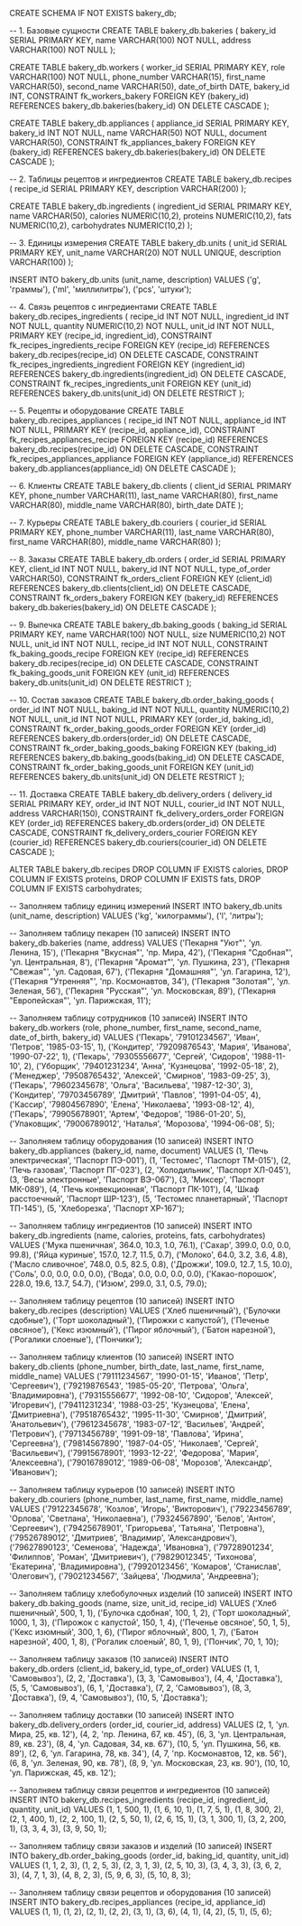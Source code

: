 


CREATE SCHEMA IF NOT EXISTS bakery_db;

-- 1. Базовые сущности
CREATE TABLE bakery_db.bakeries (
    bakery_id SERIAL PRIMARY KEY,
    name VARCHAR(100) NOT NULL,
    address VARCHAR(100) NOT NULL
);

CREATE TABLE bakery_db.workers (
    worker_id SERIAL PRIMARY KEY,
    role VARCHAR(100) NOT NULL,
    phone_number VARCHAR(15),
    first_name VARCHAR(50),
    second_name VARCHAR(50),
    date_of_birth DATE,
    bakery_id INT,
    CONSTRAINT fk_workers_bakery
        FOREIGN KEY (bakery_id)
        REFERENCES bakery_db.bakeries(bakery_id)
        ON DELETE CASCADE
);

CREATE TABLE bakery_db.appliances (
    appliance_id SERIAL PRIMARY KEY,
    bakery_id INT NOT NULL,
    name VARCHAR(50) NOT NULL,
    document VARCHAR(50),
    CONSTRAINT fk_appliances_bakery
        FOREIGN KEY (bakery_id)
        REFERENCES bakery_db.bakeries(bakery_id)
        ON DELETE CASCADE
);

-- 2. Таблицы рецептов и ингредиентов
CREATE TABLE bakery_db.recipes (
    recipe_id SERIAL PRIMARY KEY,
    description VARCHAR(200)
);

CREATE TABLE bakery_db.ingredients (
    ingredient_id SERIAL PRIMARY KEY,
    name VARCHAR(50),
    calories NUMERIC(10,2),
    proteins NUMERIC(10,2),
    fats NUMERIC(10,2),
    carbohydrates NUMERIC(10,2)
);

-- 3. Единицы измерения
CREATE TABLE bakery_db.units (
    unit_id SERIAL PRIMARY KEY,
    unit_name VARCHAR(20) NOT NULL UNIQUE,
    description VARCHAR(100)
);

INSERT INTO bakery_db.units (unit_name, description) VALUES
('g', 'граммы'),
('ml', 'миллилитры'),
('pcs', 'штуки');

-- 4. Связь рецептов с ингредиентами
CREATE TABLE bakery_db.recipes_ingredients (
    recipe_id INT NOT NULL,
    ingredient_id INT NOT NULL,
    quantity NUMERIC(10,2) NOT NULL,
    unit_id INT NOT NULL,
    PRIMARY KEY (recipe_id, ingredient_id),
    CONSTRAINT fk_recipes_ingredients_recipe
        FOREIGN KEY (recipe_id)
        REFERENCES bakery_db.recipes(recipe_id)
        ON DELETE CASCADE,
    CONSTRAINT fk_recipes_ingredients_ingredient
        FOREIGN KEY (ingredient_id)
        REFERENCES bakery_db.ingredients(ingredient_id)
        ON DELETE CASCADE,
    CONSTRAINT fk_recipes_ingredients_unit
        FOREIGN KEY (unit_id)
        REFERENCES bakery_db.units(unit_id)
        ON DELETE RESTRICT
);

-- 5. Рецепты и оборудование
CREATE TABLE bakery_db.recipes_appliances (
    recipe_id INT NOT NULL,
    appliance_id INT NOT NULL,
    PRIMARY KEY (recipe_id, appliance_id),
    CONSTRAINT fk_recipes_appliances_recipe
        FOREIGN KEY (recipe_id)
        REFERENCES bakery_db.recipes(recipe_id)
        ON DELETE CASCADE,
    CONSTRAINT fk_recipes_appliances_appliance
        FOREIGN KEY (appliance_id)
        REFERENCES bakery_db.appliances(appliance_id)
        ON DELETE CASCADE
);

-- 6. Клиенты 
CREATE TABLE bakery_db.clients (
    client_id SERIAL PRIMARY KEY,
    phone_number VARCHAR(11),
    last_name VARCHAR(80),
    first_name VARCHAR(80),
    middle_name VARCHAR(80),
    birth_date DATE
);

-- 7. Курьеры 
CREATE TABLE bakery_db.couriers (
    courier_id SERIAL PRIMARY KEY,
    phone_number VARCHAR(11),
    last_name VARCHAR(80),
    first_name VARCHAR(80),
    middle_name VARCHAR(80)
);

-- 8. Заказы
CREATE TABLE bakery_db.orders (
    order_id SERIAL PRIMARY KEY,
    client_id INT NOT NULL,
    bakery_id INT NOT NULL,
    type_of_order VARCHAR(50),
    CONSTRAINT fk_orders_client
        FOREIGN KEY (client_id)
        REFERENCES bakery_db.clients(client_id)
        ON DELETE CASCADE,
    CONSTRAINT fk_orders_bakery
        FOREIGN KEY (bakery_id)
        REFERENCES bakery_db.bakeries(bakery_id)
        ON DELETE CASCADE
);

-- 9. Выпечка
CREATE TABLE bakery_db.baking_goods (
    baking_id SERIAL PRIMARY KEY,
    name VARCHAR(100) NOT NULL,
    size NUMERIC(10,2) NOT NULL,
    unit_id INT NOT NULL,
    recipe_id INT NOT NULL,
    CONSTRAINT fk_baking_goods_recipe
        FOREIGN KEY (recipe_id)
        REFERENCES bakery_db.recipes(recipe_id)
        ON DELETE CASCADE,
    CONSTRAINT fk_baking_goods_unit
        FOREIGN KEY (unit_id)
        REFERENCES bakery_db.units(unit_id)
        ON DELETE RESTRICT
);

-- 10. Состав заказов
CREATE TABLE bakery_db.order_baking_goods (
    order_id INT NOT NULL,
    baking_id INT NOT NULL,
    quantity NUMERIC(10,2) NOT NULL,
    unit_id INT NOT NULL,
    PRIMARY KEY (order_id, baking_id),
    CONSTRAINT fk_order_baking_goods_order
        FOREIGN KEY (order_id)
        REFERENCES bakery_db.orders(order_id)
        ON DELETE CASCADE,
    CONSTRAINT fk_order_baking_goods_baking
        FOREIGN KEY (baking_id)
        REFERENCES bakery_db.baking_goods(baking_id)
        ON DELETE CASCADE,
    CONSTRAINT fk_order_baking_goods_unit
        FOREIGN KEY (unit_id)
        REFERENCES bakery_db.units(unit_id)
        ON DELETE RESTRICT
);

-- 11. Доставка
CREATE TABLE bakery_db.delivery_orders (
    delivery_id SERIAL PRIMARY KEY,
    order_id INT NOT NULL,
    courier_id INT NOT NULL,
    address VARCHAR(150),
    CONSTRAINT fk_delivery_orders_order
        FOREIGN KEY (order_id)
        REFERENCES bakery_db.orders(order_id)
        ON DELETE CASCADE,
    CONSTRAINT fk_delivery_orders_courier
        FOREIGN KEY (courier_id)
        REFERENCES bakery_db.couriers(courier_id)
        ON DELETE CASCADE
);

ALTER TABLE bakery_db.recipes
    DROP COLUMN IF EXISTS calories,
    DROP COLUMN IF EXISTS proteins,
    DROP COLUMN IF EXISTS fats,
    DROP COLUMN IF EXISTS carbohydrates;

-- Заполняем таблицу единиц измерений
INSERT INTO bakery_db.units (unit_name, description) VALUES
('kg', 'килограммы'),
('l', 'литры');

-- Заполняем таблицу пекарен (10 записей)
INSERT INTO bakery_db.bakeries (name, address) VALUES
('Пекарня "Уют"', 'ул. Ленина, 15'),
('Пекарня "Вкусная"', 'пр. Мира, 42'),
('Пекарня "Сдобная"', 'ул. Центральная, 8'),
('Пекарня "Аромат"', 'ул. Пушкина, 23'),
('Пекарня "Свежая"', 'ул. Садовая, 67'),
('Пекарня "Домашняя"', 'ул. Гагарина, 12'),
('Пекарня "Утренняя"', 'пр. Космонавтов, 34'),
('Пекарня "Золотая"', 'ул. Зеленая, 56'),
('Пекарня "Русская"', 'ул. Московская, 89'),
('Пекарня "Европейская"', 'ул. Парижская, 11');

-- Заполняем таблицу сотрудников (10 записей)
INSERT INTO bakery_db.workers (role, phone_number, first_name, second_name, date_of_birth, bakery_id) VALUES
('Пекарь', '79101234567', 'Иван', 'Петров', '1985-03-15', 1),
('Кондитер', '79209876543', 'Мария', 'Иванова', '1990-07-22', 1),
('Пекарь', '79305556677', 'Сергей', 'Сидоров', '1988-11-10', 2),
('Уборщик', '79401231234', 'Анна', 'Кузнецова', '1992-05-18', 2),
('Менеджер', '79508765432', 'Алексей', 'Смирнов', '1983-09-25', 3),
('Пекарь', '79602345678', 'Ольга', 'Васильева', '1987-12-30', 3),
('Кондитер', '79703456789', 'Дмитрий', 'Павлов', '1991-04-05', 4),
('Кассир', '79804567890', 'Елена', 'Николаева', '1993-08-12', 4),
('Пекарь', '79905678901', 'Артем', 'Федоров', '1986-01-20', 5),
('Упаковщик', '79006789012', 'Наталья', 'Морозова', '1994-06-08', 5);

-- Заполняем таблицу оборудования (10 записей)
INSERT INTO bakery_db.appliances (bakery_id, name, document) VALUES
(1, 'Печь электрическая', 'Паспорт ПЭ-001'),
(1, 'Тестомес', 'Паспорт ТМ-015'),
(2, 'Печь газовая', 'Паспорт ПГ-023'),
(2, 'Холодильник', 'Паспорт ХЛ-045'),
(3, 'Весы электронные', 'Паспорт ВЭ-067'),
(3, 'Миксер', 'Паспорт МК-089'),
(4, 'Печь конвекционная', 'Паспорт ПК-101'),
(4, 'Шкаф расстоечный', 'Паспорт ШР-123'),
(5, 'Тестомес планетарный', 'Паспорт ТП-145'),
(5, 'Хлеборезка', 'Паспорт ХР-167');

-- Заполняем таблицу ингредиентов (10 записей)
INSERT INTO bakery_db.ingredients (name, calories, proteins, fats, carbohydrates) VALUES
('Мука пшеничная', 364.0, 10.3, 1.0, 76.1),
('Сахар', 399.0, 0.0, 0.0, 99.8),
('Яйца куриные', 157.0, 12.7, 11.5, 0.7),
('Молоко', 64.0, 3.2, 3.6, 4.8),
('Масло сливочное', 748.0, 0.5, 82.5, 0.8),
('Дрожжи', 109.0, 12.7, 1.5, 10.0),
('Соль', 0.0, 0.0, 0.0, 0.0),
('Вода', 0.0, 0.0, 0.0, 0.0),
('Какао-порошок', 228.0, 19.6, 13.7, 54.7),
('Изюм', 299.0, 3.1, 0.5, 79.0);

-- Заполняем таблицу рецептов (10 записей)
INSERT INTO bakery_db.recipes (description) VALUES
('Хлеб пшеничный'),
('Булочки сдобные'),
('Торт шоколадный'),
('Пирожки с капустой'),
('Печенье овсяное'),
('Кекс изюмный'),
('Пирог яблочный'),
('Батон нарезной'),
('Рогалики слоеные'),
('Пончики');

-- Заполняем таблицу клиентов (10 записей)
INSERT INTO bakery_db.clients (phone_number, birth_date, last_name, first_name, middle_name) VALUES
('79111234567', '1990-01-15', 'Иванов', 'Петр', 'Сергеевич'),
('79219876543', '1985-05-20', 'Петрова', 'Ольга', 'Владимировна'),
('79315556677', '1992-08-10', 'Сидоров', 'Алексей', 'Игоревич'),
('79411231234', '1988-03-25', 'Кузнецова', 'Елена', 'Дмитриевна'),
('79518765432', '1995-11-30', 'Смирнов', 'Дмитрий', 'Анатольевич'),
('79612345678', '1983-07-12', 'Васильев', 'Андрей', 'Петрович'),
('79713456789', '1991-09-18', 'Павлова', 'Ирина', 'Сергеевна'),
('79814567890', '1987-04-05', 'Николаев', 'Сергей', 'Васильевич'),
('79915678901', '1993-12-22', 'Федорова', 'Мария', 'Алексеевна'),
('79016789012', '1989-06-08', 'Морозов', 'Александр', 'Иванович');

-- Заполняем таблицу курьеров (10 записей)
INSERT INTO bakery_db.couriers (phone_number, last_name, first_name, middle_name) VALUES
('79122345678', 'Козлов', 'Игорь', 'Викторович'),
('79223456789', 'Орлова', 'Светлана', 'Николаевна'),
('79324567890', 'Белов', 'Антон', 'Сергеевич'),
('79425678901', 'Григорьева', 'Татьяна', 'Петровна'),
('79526789012', 'Дмитриев', 'Владимир', 'Александрович'),
('79627890123', 'Семенова', 'Надежда', 'Ивановна'),
('79728901234', 'Филиппов', 'Роман', 'Дмитриевич'),
('79829012345', 'Тихонова', 'Екатерина', 'Владимировна'),
('79920123456', 'Комаров', 'Станислав', 'Олегович'),
('79021234567', 'Зайцева', 'Людмила', 'Андреевна');

-- Заполняем таблицу хлебобулочных изделий (10 записей)
INSERT INTO bakery_db.baking_goods (name, size, unit_id, recipe_id) VALUES
('Хлеб пшеничный', 500, 1, 1),
('Булочка сдобная', 100, 1, 2),
('Торт шоколадный', 1000, 1, 3),
('Пирожок с капустой', 150, 1, 4),
('Печенье овсяное', 50, 1, 5),
('Кекс изюмный', 300, 1, 6),
('Пирог яблочный', 800, 1, 7),
('Батон нарезной', 400, 1, 8),
('Рогалик слоеный', 80, 1, 9),
('Пончик', 70, 1, 10);

-- Заполняем таблицу заказов (10 записей)
INSERT INTO bakery_db.orders (client_id, bakery_id, type_of_order) VALUES
(1, 1, 'Самовывоз'),
(2, 2, 'Доставка'),
(3, 3, 'Самовывоз'),
(4, 4, 'Доставка'),
(5, 5, 'Самовывоз'),
(6, 1, 'Доставка'),
(7, 2, 'Самовывоз'),
(8, 3, 'Доставка'),
(9, 4, 'Самовывоз'),
(10, 5, 'Доставка');

-- Заполняем таблицу доставки (10 записей)
INSERT INTO bakery_db.delivery_orders (order_id, courier_id, address) VALUES
(2, 1, 'ул. Мира, 25, кв. 12'),
(4, 2, 'пр. Ленина, 67, кв. 45'),
(6, 3, 'ул. Центральная, 89, кв. 23'),
(8, 4, 'ул. Садовая, 34, кв. 67'),
(10, 5, 'ул. Пушкина, 56, кв. 89'),
(2, 6, 'ул. Гагарина, 78, кв. 34'),
(4, 7, 'пр. Космонавтов, 12, кв. 56'),
(6, 8, 'ул. Зеленая, 90, кв. 78'),
(8, 9, 'ул. Московская, 23, кв. 90'),
(10, 10, 'ул. Парижская, 45, кв. 12');

-- Заполняем таблицу связи рецептов и ингредиентов (10 записей)
INSERT INTO bakery_db.recipes_ingredients (recipe_id, ingredient_id, quantity, unit_id) VALUES
(1, 1, 500, 1), (1, 6, 10, 1), (1, 7, 5, 1), (1, 8, 300, 2),
(2, 1, 400, 1), (2, 2, 100, 1), (2, 5, 50, 1), (2, 6, 15, 1),
(3, 1, 300, 1), (3, 2, 200, 1), (3, 3, 4, 3), (3, 9, 50, 1);


-- Заполняем таблицу связи заказов и изделий (10 записей)
INSERT INTO bakery_db.order_baking_goods (order_id, baking_id, quantity, unit_id) VALUES
(1, 1, 2, 3), (1, 2, 5, 3),
(2, 3, 1, 3), (2, 5, 10, 3),
(3, 4, 3, 3), (3, 6, 2, 3),
(4, 7, 1, 3), (4, 8, 2, 3),
(5, 9, 6, 3), (5, 10, 8, 3);


-- Заполняем таблицу связи рецептов и оборудования (10 записей)
INSERT INTO bakery_db.recipes_appliances (recipe_id, appliance_id) VALUES
(1, 1), (1, 2),
(2, 1), (2, 2),
(3, 1), (3, 6),
(4, 1), (4, 2),
(5, 1), (5, 6);